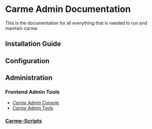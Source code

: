 # Carme Admin Documentation

This is the documentation for all everything that is needed to run and maintain carme.

## Installation Guide

## Configuration

## Administration

### Frontend Admin Tools
* [*Carme* Admin Console](admin-console.md)
* [*Carme* Admin Tools](admin-tools.md)

### [Carme-Scripts](Carme-Scripts-Doc/README.md)
